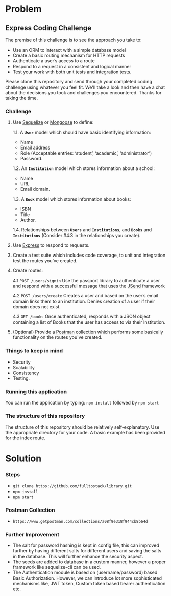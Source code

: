 # Problem

## Express Coding Challenge
The premise of this challenge is to see the approach you take to:
- Use an ORM to interact with a simple database model
- Create a basic routing mechanism for HTTP requests
- Authenticate a user’s access to a route
- Respond to a request in a consistent and logical manner
- Test your work with both unit tests and integration tests.

Please clone this repository and send through your completed coding challenge using whatever you feel fit. We'll take a look and then have a chat about the decisions you took and challenges you encountered. Thanks for taking the time.

### Challenge
1. Use [Sequelize](http://docs.sequelizejs.com/manual/installation/getting-started) or [Mongoose](https://mongoosejs.com/) to define:

   1.1. A **`User`** model which should have basic identifying information:
      - Name
      - Email address
      - Role (Acceptable entries: ‘student’, ‘academic’, ‘administrator’)
      - Password.

   1.2. An **`Institution`** model which stores information about a school:
      - Name
      - URL
      - Email domain.
      
   1.3. A **`Book`** model which stores information about books:
      - ISBN
      - Title
      - Author.
      
   1.4. Relationships between **`Users`** and **`Institutions`**, and **`Books`** and **`Institutions`** (Consider #4.3 in the relationships you create).
2. Use [Express](https://expressjs.com/) to respond to requests.
3. Create a test suite which includes code coverage, to unit and integration test the routes you’ve created.
4. Create routes:

    4.1 `POST /users/signin` Use the passport library to authenticate a user and respond with a successful message that uses the [JSend](https://labs.omniti.com/labs/jsend) framework
    
    4.2 `POST /users/create` Creates a user and based on the user’s email domain links them to an institution. Denies creation of a user if their domain does not exist.
    
    4.3 `GET /books` Once authenticated, responds with a JSON object containing a list of Books that the user has access to via their Institution.
5. (Optional) Provide a [Postman](https://www.getpostman.com/) collection which performs some basically functionality on the routes you've created.

### Things to keep in mind
- Security
- Scalability
- Consistency
- Testing.

### Running this application
You can run the application by typing:
`npm install` followed by `npm start` 

### The structure of this repository
The structure of this repository should be relatively self-explanatory. 
Use the appropriate directory for your code. A basic example has been provided for the index route.

# Solution

### Steps
- `git clone https://github.com/fulltostack/library.git`
- `npm install`
- `npm start`

### Postman Collection
- `https://www.getpostman.com/collections/a08f9e318f944cb8b64d`

### Further Improvement
- The salt for password hashing is kept in config file, this can improved further by having different salts for different users and saving the salts in the database. This will further enhance the security aspect.
- The seeds are added to database in a custom manner, however a proper framework like sequelize-cli can be used.
- The Authentication module is based on (username/password) based Basic Authorization. However, we can introduce lot more sophisticated mechanisms like, JWT token, Custom token based bearer authentication etc.
